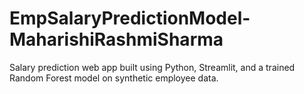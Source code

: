 # EmpSalaryPredictionModel-MaharishiRashmiSharma
Salary prediction web app built using Python, Streamlit, and a trained Random Forest model on synthetic employee data.
